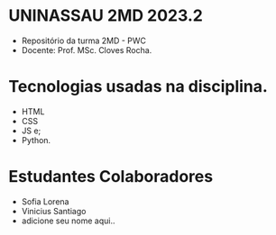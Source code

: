 # UNINASSAU 2MD 2023.2
- Repositório da turma 2MD - PWC
- Docente: Prof. MSc. Cloves Rocha.

# Tecnologias usadas na disciplina. 
- HTML
- CSS
- JS e;
- Python.

# Estudantes Colaboradores
- Sofia Lorena
- Vinicius Santiago
- adicione seu nome aqui..
  
